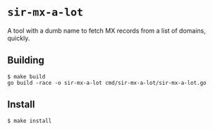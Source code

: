# `sir-mx-a-lot`

A tool with a dumb name to fetch MX records from a list of domains, quickly.

## Building

```
$ make build
go build -race -o sir-mx-a-lot cmd/sir-mx-a-lot/sir-mx-a-lot.go
```

## Install

```
$ make install
```
